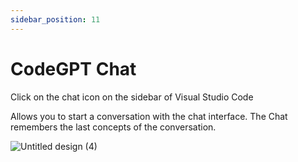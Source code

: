```yaml
---
sidebar_position: 11
---
```

# CodeGPT Chat

Click on the chat icon on the sidebar of Visual Studio Code

Allows you to start a conversation with the chat interface. The Chat remembers the last concepts of the conversation.

![Untitled design (4)](https://user-images.githubusercontent.com/6216945/227110771-71c53663-72da-4a48-9b68-19a7e8783ff8.gif)

